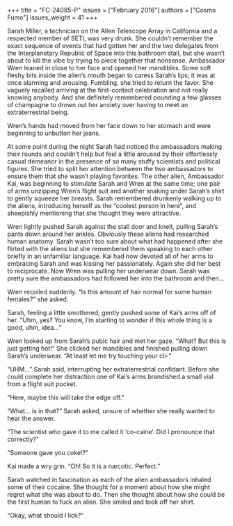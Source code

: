 +++
title = "FC-24085-P"
issues = ["February 2016"]
authors = ["Cosmo Fumo"]
issues_weight = 41
+++

Sarah Miller, a technician on the Allen Telescope Array in California and a respected member of SETI, was very drunk. She couldn’t remember the exact sequence of events that had gotten her and the two delegates from the Interplanetary Republic of Space into this bathroom stall, but she wasn’t about to kill the vibe by trying to piece together that nonsense. Ambassador Wren leaned in close to her face and opened her mandibles. Some soft fleshy bits inside the alien’s mouth began to caress Sarah’s lips; it was at once alarming and arousing. Fumbling, she tried to return the favor. She vaguely recalled arriving at the first-contact celebration and not really knowing anybody. And she definitely remembered pounding a few glasses of champagne to drown out her anxiety over having to meet an extraterrestrial being.

Wren’s hands had moved from her face down to her stomach and were beginning to unbutton her jeans.

At some point during the night Sarah had noticed the ambassadors making their rounds and couldn’t help but feel a little aroused by their effortlessly casual demeanor in the presence of so many stuffy scientists and political figures. She tried to split her attention between the two ambassadors to ensure them that she wasn’t playing favorites. The other alien, Ambassador Kai, was beginning to stimulate Sarah and Wren at the same time; one pair of arms unzipping Wren’s flight suit and another snaking under Sarah’s shirt to gently squeeze her breasts. Sarah remembered drunkenly walking up to the aliens, introducing herself as the “coolest person in here”, and sheepishly mentioning that she thought they were attractive.

Wren lightly pushed Sarah against the stall door and knelt, pulling Sarah’s pants down around her ankles. Obviously these aliens had researched human anatomy. Sarah wasn’t too sure about what had happened after she flirted with the aliens but she remembered them speaking to each other briefly in an unfamiliar language. Kai had now devoted all of her arms to embracing Sarah and was kissing her passionately. Again she did her best to reciprocate. Now Wren was pulling her underwear down. Sarah was pretty sure the ambassadors had followed her into the bathroom and then...

Wren recoiled suddenly. “Is this amount of hair normal for some human females?” she asked.

Sarah, feeling a little smothered, gently pushed some of Kai’s arms off of her. “Uhm, yes? You know, I’m starting to wonder if this whole thing is a good, uhm, idea...”

Wren looked up from Sarah’s pubic hair and met her gaze. “What? But this is just getting hot!” She clicked her mandibles and finished pulling down Sarah’s underwear. “At least let me try touching your cli-”

“UHM...” Sarah said, interrupting her extraterrestrial confidant. Before she could complete her distraction one of Kai’s arms brandished a small vial from a flight suit pocket.

“Here, maybe this will take the edge off.”

“What... is in that?” Sarah asked, unsure of whether she really wanted to hear the answer.

“The scientist who gave it to me called it ‘co-caine’. Did I pronounce that correctly?”

“Someone gave you coke!?”

Kai made a wry grin. “Oh! So it is a narcotic. Perfect.”

Sarah watched in fascination as each of the alien ambassadors inhaled some of their cocaine. She thought for a moment about how she might regret what she was about to do. Then she thought about how she could be the first human to fuck an alien. She smiled and took off her shirt.

“Okay, what should I lick?”
